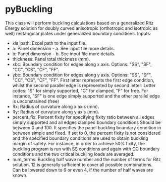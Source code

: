 # pyBuckling
This class will perform buckling calculations based on a generalized Ritz Energy solution for doubly curved anisotropic (orthotropic and isotropic as well) rectangular plates under generalized boundary conditions.
Inputs:
- xls_path: Excel path to the input file.
- a: Panel dimension - a. See input file more details.
- b: Panel dimension - b. See input file more details.
- thickness: Panel total thickness (mm).
- xbc: Boundary condition for edges along x axis. Options: "SS", "SF", "CC", "CS", "CF", "FF".
- ybc: Boundary condition for edges along y axis. Options: "SS", "SF", "CC", "CS", "CF", "FF".
       First letter represents the first edge condition, whilst the second parallel edge is represented by second letter:
       Letter codes: "S" for simply supported, "C" for clamped, "F" for free.
       For instance, "SF" is one edge simply supported and the other parallel edge is unconstrained (free)
- Rx: Radius of curvature along x axis (mm).
- Ry: Radius of curvature along y axis (mm).
- percent_fix: Percent fixity for specifying fixity ratio between all edges simply supported and all edges clamped boundary conditions
               Should be between 0 and 100. It specifies the panel buckling boundary condition in between simple and fixed. 
               If set to 0, the percent fixity is not considered and the specified boundary conditions are used to obtain buckling margin of safety. 
               For instance, in order to achieve 50% fixity, the buckling program is run with SS conditions and again with CC boundary conditions and the two critical buckling loads are averaged.
- num_terms: Buckling half wave number and the number of terms for Ritz solution. 12 is generally sufficient to cover all possible combinations.
             Can be lowered down to 6 or even 4, if the number of half waves are known.
